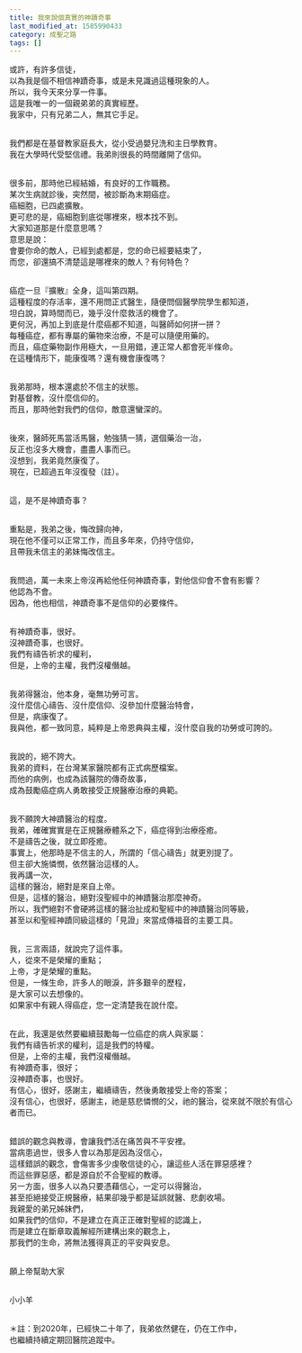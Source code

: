 ```yaml
---
title: 我來說個真實的神蹟奇事
last_modified_at: 1585990433
category: 成聖之路
tags: []
---
```


<p>或許，有許多信徒，<br/>
以為我是個不相信神蹟奇事，或是未見識過這種現象的人。<br/>
所以，我今天來分享一件事。<br/>
這是我唯一的一個親弟弟的真實經歷。<br/>
我家中，只有兄弟二人，無其它手足。</p>
<p><br/>
我們都是在基督教家庭長大，從小受過嬰兒洗和主日學教育。<br/>
我在大學時代受堅信禮。我弟則很長的時間離開了信仰。</p>
<p><br/>
很多前，那時他已經結婚，有良好的工作職務。<br/>
某次生病就診後，突然間，被診斷為末期癌症。<br/>
癌細胞，已四處擴散。<br/>
更可悲的是，癌細胞到底從哪裡來，根本找不到。<br/>
大家知道那是什麼意思嗎？<br/>
意思是說：<br/>
會要你命的敵人，已經到處都是，您的命已經要結束了，<br/>
而您，卻還搞不清楚這是哪裡來的敵人？有何特色？</p>
<p><br/>
癌症一旦『擴散』全身，這叫第四期。<br/>
這種程度的存活率，還不用問正式醫生，隨便問個醫學院學生都知道，<br/>
坦白說，算時間而已，幾乎沒什麼救活的機會了。<br/>
更何況，再加上到底是什麼癌都不知道，叫醫師如何拼一拼？<br/>
每種癌症，都有專屬的藥物來治療，不是可以隨便用藥的。<br/>
而且，癌症藥物副作用極大，一旦用錯，連正常人都會死半條命。<br/>
在這種情形下，能康復嗎？還有機會康復嗎？</p>
<p><br/>
我弟那時，根本還處於不信主的狀態。<br/>
對基督教，沒什麼信仰的。<br/>
而且，那時他對我們的信仰，敵意還蠻深的。</p>
<p><br/>
後來，醫師死馬當活馬醫，勉強猜一猜，選個藥治一治，<br/>
反正也沒多大機會，盡盡人事而已。<br/>
沒想到，我弟竟然康復了。<br/>
現在，已超過五年沒復發（註）。</p>
<p><br/>
這，是不是神蹟奇事？</p>
<p><br/>
重點是，我弟之後，悔改歸向神，<br/>
現在他不僅可以正常工作，而且多年來，仍持守信仰，<br/>
且帶我未信主的弟妹悔改信主。</p>
<p><br/>
我問過，萬一未來上帝沒再給他任何神蹟奇事，對他信仰會不會有影響？<br/>
他認為不會。<br/>
因為，他也相信，神蹟奇事不是信仰的必要條件。</p>
<p><br/>
有神蹟奇事，很好。<br/>
沒神蹟奇事，也很好。<br/>
我們有禱告祈求的權利，<br/>
但是，上帝的主權，我們沒權僭越。</p>
<p><br/>
我弟得醫治，他本身，毫無功勞可言。<br/>
沒什麼信心禱告、沒什麼信仰、沒參加什麼醫治特會，<br/>
但是，病康復了。<br/>
我與他，都一致同意，純粹是上帝恩典與主權，沒什麼自我的功勞或可誇的。</p>
<p><br/>
我說的，絕不誇大。<br/>
我弟的資料，在台灣某家醫院都有正式病歷檔案。<br/>
而他的病例，也成為該醫院的傳奇故事，<br/>
成為鼓勵癌症病人勇敢接受正規醫療治療的典範。</p>
<p><br/>
我不願誇大神蹟醫治的程度。<br/>
我弟，確確實實是在正規醫療體系之下，癌症得到治療痊癒。<br/>
不是禱告之後，就立即痊癒。<br/>
事實上，他那時是不信主的人，所謂的「信心禱告」就更別提了。<br/>
但主卻大施憐憫，依然醫治這樣的人。<br/>
我再講一次，<br/>
這樣的醫治，絕對是來自上帝。<br/>
但是，這樣的醫治，絕對沒聖經中的神蹟醫治那麼神奇。<br/>
所以，我們絕對不會硬將這樣的醫治扯成和聖經中的神蹟醫治同等級，<br/>
甚至以和聖經神蹟同級這樣的「見證」來當成傳福音的主要工具。</p>
<p><br/>
我，三言兩語，就說完了這件事。<br/>
人，從來不是榮耀的重點；<br/>
上帝，才是榮耀的重點。<br/>
但是，一條生命，許多人的眼淚，許多艱辛的歷程，<br/>
是大家可以去想像的。<br/>
如果家中有親人得癌症，您一定清楚我在說什麼。</p>
<p><br/>
在此，我還是依然要繼續鼓勵每一位癌症的病人與家屬：<br/>
我們有禱告祈求的權利，這是我們的特權。<br/>
但是，上帝的主權，我們沒權僭越。<br/>
有神蹟奇事，很好；<br/>
沒神蹟奇事，也很好。<br/>
有信心，很好，感謝主，繼續禱告，然後勇敢接受上帝的答案；<br/>
沒有信心，也很好，感謝主，祂是慈悲憐憫的父，祂的醫治，從來就不限於有信心者而已。</p>
<p><br/>
錯誤的觀念與教導，會讓我們活在痛苦與不平安裡。<br/>
當病患過世，很多人會以為那是因為沒信心，<br/>
這樣錯誤的觀念，會傷害多少虔敬信徒的心，讓這些人活在罪惡感裡？<br/>
而這些罪惡感，都是源自於不合聖經的教導。<br/>
另一方面，很多人以為只要憑藉信心，一定可以得醫治，<br/>
甚至拒絕接受正規醫療，結果卻幾乎都是延誤就醫、悲劇收場。<br/>
我親愛的弟兄姊妹們，<br/>
如果我們的信仰，不是建立在真正正確對聖經的認識上，<br/>
而是建立在斷章取義解經所建構出來的觀念上，<br/>
那我們的生命，將無法獲得真正的平安與安息。</p>
<p><br/>
願上帝幫助大家</p>
<p><br/>
小小羊<br/>
 </p>
<p>＊註：到2020年，已經快二十年了，我弟依然健在，仍在工作中，<br/>
也繼續持續定期回醫院追蹤中。</p>
<p> </p>
<p> </p>
